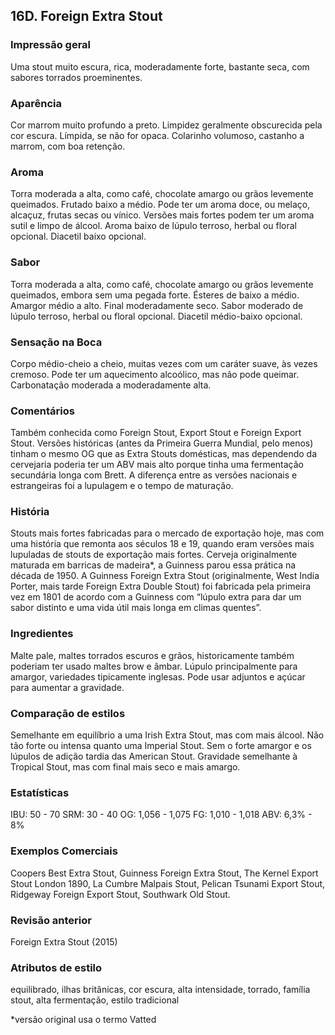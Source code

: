 ## 16D. Foreign Extra Stout

### Impressão geral

Uma stout muito escura, rica, moderadamente forte, bastante seca, com sabores torrados proeminentes.

### Aparência

Cor marrom muito profundo a preto. Limpidez geralmente obscurecida pela cor escura. Límpida, se não for opaca. Colarinho volumoso, castanho a marrom, com boa retenção.

### Aroma

Torra moderada a alta, como café, chocolate amargo ou grãos levemente queimados. Frutado baixo a médio. Pode ter um aroma doce, ou melaço, alcaçuz, frutas secas ou vínico. Versões mais fortes podem ter um aroma sutil e limpo de álcool. Aroma baixo de lúpulo terroso, herbal ou floral opcional. Diacetil baixo opcional.

### Sabor

Torra moderada a alta, como café, chocolate amargo ou grãos levemente queimados, embora sem uma pegada forte. Ésteres de baixo a médio. Amargor médio a alto. Final moderadamente seco. Sabor moderado de lúpulo terroso, herbal ou floral opcional. Diacetil médio-baixo opcional.

### Sensação na Boca

Corpo médio-cheio a cheio, muitas vezes com um caráter suave, às vezes cremoso. Pode ter um aquecimento alcoólico, mas não pode queimar. Carbonatação moderada a moderadamente alta.

### Comentários

Também conhecida como Foreign Stout, Export Stout e Foreign Export Stout. Versões históricas (antes da Primeira Guerra Mundial, pelo menos) tinham o mesmo OG que as Extra Stouts domésticas, mas dependendo da cervejaria poderia ter um ABV mais alto porque tinha uma fermentação secundária longa com Brett. A diferença entre as versões nacionais e estrangeiras foi a lupulagem e o tempo de maturação.

### História

Stouts mais fortes fabricadas para o mercado de exportação hoje, mas com uma história que remonta aos séculos 18 e 19, quando eram versões mais lupuladas de stouts de exportação mais fortes. Cerveja originalmente maturada em barricas de madeira*, a Guinness parou essa prática na década de 1950. A Guinness Foreign Extra Stout (originalmente, West India Porter, mais tarde Foreign Extra Double Stout) foi fabricada pela primeira vez em 1801 de acordo com a Guinness com “lúpulo extra para dar um sabor distinto e uma vida útil mais longa em climas quentes”.

### Ingredientes

Malte pale, maltes torrados escuros e grãos, historicamente também poderiam ter usado maltes brow e âmbar. Lúpulo principalmente para amargor, variedades tipicamente inglesas. Pode usar adjuntos e açúcar para aumentar a gravidade.

### Comparação de estilos

Semelhante em equilíbrio a uma Irish Extra Stout, mas com mais álcool. Não tão forte ou intensa quanto uma Imperial Stout. Sem o forte amargor e os lúpulos de adição tardia das American Stout. Gravidade semelhante à Tropical Stout, mas com final mais seco e mais amargo.

### Estatísticas

IBU: 50 - 70
SRM: 30 - 40
OG: 1,056 - 1,075
FG: 1,010 - 1,018
ABV: 6,3% - 8%

### Exemplos Comerciais

Coopers Best Extra Stout, Guinness Foreign Extra Stout, The Kernel Export Stout London 1890, La Cumbre Malpais Stout, Pelican Tsunami Export Stout, Ridgeway Foreign Export Stout, Southwark Old Stout.

### Revisão anterior

Foreign Extra Stout (2015)

### Atributos de estilo

equilibrado, ilhas britânicas, cor escura, alta intensidade, torrado, família stout, alta fermentação, estilo tradicional

*versão original usa o termo Vatted